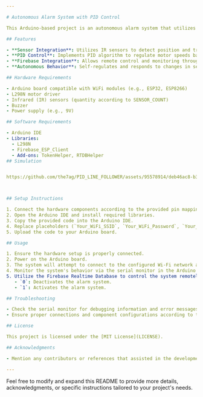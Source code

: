 ```yaml
---

# Autonomous Alarm System with PID Control

This Arduino-based project is an autonomous alarm system that utilizes PID (Proportional-Integral-Derivative) control to maneuver and respond to sensor inputs. The system integrates Firebase for remote control and monitoring.

## Features

- **Sensor Integration**: Utilizes IR sensors to detect position and trigger alarm response.
- **PID Control**: Implements PID algorithm to regulate motor speeds based on sensor readings.
- **Firebase Integration**: Allows remote control and monitoring through Firebase Realtime Database (RTDB).
- **Autonomous Behavior**: Self-regulates and responds to changes in sensor inputs, activating the alarm system as needed.

## Hardware Requirements

- Arduino board compatible with WiFi modules (e.g., ESP32, ESP8266)
- L298N motor driver
- Infrared (IR) sensors (quantity according to SENSOR_COUNT)
- Buzzer
- Power supply (e.g., 9V)

## Software Requirements

- Arduino IDE
- Libraries:
  - L298N
  - Firebase_ESP_Client
  - Add-ons: TokenHelper, RTDBHelper
## Simulation


https://github.com/the7ag/PID_LINE_FOLLOWER/assets/95578914/deb46ac8-b3ce-4c84-bb5f-69b51db9f42f



## Setup Instructions

1. Connect the hardware components according to the provided pin mappings in the code.
2. Open the Arduino IDE and install required libraries.
3. Copy the provided code into the Arduino IDE.
4. Replace placeholders (`Your_WiFi_SSID`, `Your_WiFi_Password`, `Your_Firebase_API_Key`, `Your_Firebase_RTDB_URL`) with your network credentials and Firebase details.
5. Upload the code to your Arduino board.

## Usage

1. Ensure the hardware setup is properly connected.
2. Power on the Arduino board.
3. The system will attempt to connect to the configured Wi-Fi network and Firebase.
4. Monitor the system's behavior via the serial monitor in the Arduino IDE.
5. Utilize the Firebase Realtime Database to control the system remotely by changing the `/play/play` key value:
   - `0`: Deactivates the alarm system.
   - `1`: Activates the alarm system.

## Troubleshooting

- Check the serial monitor for debugging information and error messages.
- Ensure proper connections and component configurations according to the provided pin mappings.

## License

This project is licensed under the [MIT License](LICENSE).

## Acknowledgments

- Mention any contributors or references that assisted in the development of the project.

---
```


Feel free to modify and expand this README to provide more details, acknowledgments, or specific instructions tailored to your project's needs.
